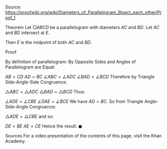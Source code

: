 # 

Source: https://proofwiki.org/wiki/Diameters_of_Parallelogram_Bisect_each_other/Proof_1

Theorem
Let $\Box ABCD$ be a parallelogram with diameters $AC$ and $BD$.
Let $AC$ and $BD$ intersect at $E$.

Then $E$ is the midpoint of both $AC$ and $BD$.


Proof


By definition of parallelogram:
By Opposite Sides and Angles of Parallelogram are Equal:

$AB = CD$
$AD = BC$
$\angle ABC = \angle ADC$
$\angle BAD = \angle BCD$
Therefore by Triangle Side-Angle-Side Congruence:

$\triangle ABC = \triangle ADC$
$\triangle BAD = \triangle BCD$
Thus:

$\angle ADE = \angle CBE$
$\angle DAE = \angle BCE$
We have $AD = BC$.
So from Triangle Angle-Side-Angle Congruence:

$\triangle ADE = \triangle CBE$
and so:

$DE = BE$
$AE = CE$
Hence the result.
$\blacksquare$


Sources
For a video presentation of the contents of this page, visit the Khan Academy.





